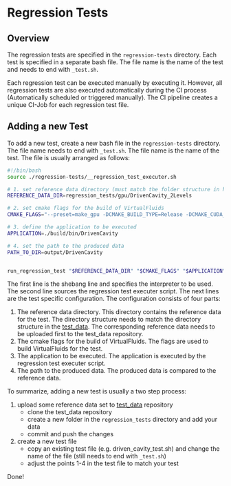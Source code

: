 # Regression Tests

## Overview
The regression tests are specified in the `regression-tests` directory. Each test is specified in a separate bash file. The file name is the name of the test and needs to end with `_test.sh`.

Each regression test can be executed manually by executing it. However, all regression tests are also executed automatically during the CI process (Automatically scheduled or triggered manually). The CI pipeline creates a unique CI-Job for each regression test file.

## Adding a new Test
To add a new test, create a new bash file in the `regression-tests` directory. The file name needs to end with `_test.sh`. The file name is the name of the test. The file is usually arranged as follows:

```bash
#!/bin/bash
source ./regression-tests/__regression_test_executer.sh

# 1. set reference data directory (must match the folder structure in https://github.com/irmb/test_data)
REFERENCE_DATA_DIR=regression_tests/gpu/DrivenCavity_2Levels

# 2. set cmake flags for the build of VirtualFluids
CMAKE_FLAGS="--preset=make_gpu -DCMAKE_BUILD_TYPE=Release -DCMAKE_CUDA_ARCHITECTURES=75"

# 3. define the application to be executed
APPLICATION=./build/bin/DrivenCavity

# 4. set the path to the produced data
PATH_TO_DIR=output/DrivenCavity


run_regression_test "$REFERENCE_DATA_DIR" "$CMAKE_FLAGS" "$APPLICATION" "$PATH_TO_DIR"
```

The first line is the shebang line and specifies the interpreter to be used. The second line sources the regression test executer script. The next lines are the test specific configuration. The configuration consists of four parts:
1. The reference data directory. This directory contains the reference data for the test. The directory structure needs to match the directory structure in the [test_data](https://github.com/irmb/test_data). The corresponding reference data needs to be uploaded first to the test_data repository.
2. The cmake flags for the build of VirtualFluids. The flags are used to build VirtualFluids for the test.
3. The application to be executed. The application is executed by the regression test executer script.
4. The path to the produced data. The produced data is compared to the reference data.


To summarize, adding a new test is usually a two step process:
1. upload some reference data set to [test_data](https://github.com/irmb/test_data) repository
    - clone the test_data repository
    - create a new folder in the `regression_tests` directory and add your data
    - commit and push the changes
2. create a new test file 
    - copy an existing test file (e.g. driven_cavity_test.sh) and change the name of the file (still needs to end with `_test.sh`)
    - adjust the points 1-4 in the test file to match your test

Done!
